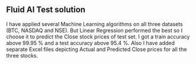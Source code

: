 ## Fluid AI Test solution

I have applied several Machine Learning algorithms on all three datasets (BTC, NASDAQ and NSE). But Linear Regression performed the best so I choose it to predict the Close stock prices of test set. I got a train accuracy above 99.95 % and a test accuracy above 95.4 %. Also I have added separate Excel files depicting Actual and Predicted Close prices for all the three stocks.
